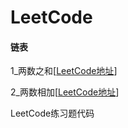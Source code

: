 # LeetCode
####  链表

1_两数之和[[LeetCode地址](https://leetcode-cn.com/problems/two-sum/submissions/)]

2_两数相加[[LeetCode地址](https://leetcode-cn.com/problems/add-two-numbers/submissions/)]

LeetCode练习题代码



